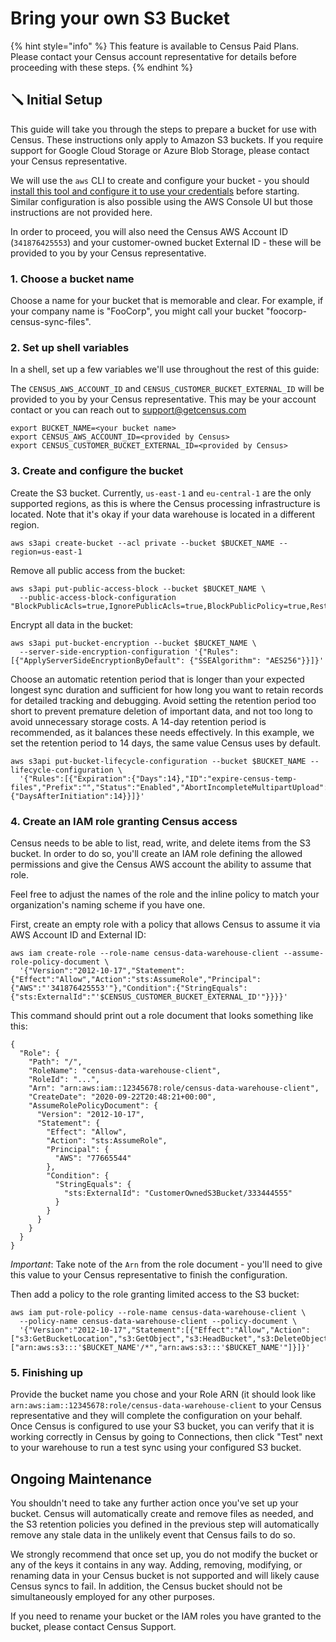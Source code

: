 # Bring your own S3 Bucket

{% hint style="info" %}
This feature is available to Census Paid Plans. Please contact your Census account representative for details before proceeding with these steps.
{% endhint %}

## 🪛 Initial Setup

This guide will take you through the steps to prepare a bucket for use with Census. These instructions only apply to Amazon S3 buckets. If you require support for Google Cloud Storage or Azure Blob Storage, please contact your Census representative.

We will use the `aws` CLI to create and configure your bucket - you should [install this tool and configure it to use your credentials](https://docs.aws.amazon.com/cli/latest/userguide/install-cliv2.html) before starting. Similar configuration is also possible using the AWS Console UI but those instructions are not provided here.

In order to proceed, you will also need the Census AWS Account ID (`341876425553`) and your customer-owned bucket External ID - these will be provided to you by your Census representative.

### 1. Choose a bucket name

Choose a name for your bucket that is memorable and clear. For example, if your company name is "FooCorp", you might call your bucket "foocorp-census-sync-files".

### 2. Set up shell variables

In a shell, set up a few variables we'll use throughout the rest of this guide:

The `CENSUS_AWS_ACCOUNT_ID` and `CENSUS_CUSTOMER_BUCKET_EXTERNAL_ID` will be provided to you by your Census representative. This may be your account contact or you can reach out to support@getcensus.com

```
export BUCKET_NAME=<your bucket name>
export CENSUS_AWS_ACCOUNT_ID=<provided by Census>
export CENSUS_CUSTOMER_BUCKET_EXTERNAL_ID=<provided by Census>
```

### 3. Create and configure the bucket

Create the S3 bucket. Currently, `us-east-1` and `eu-central-1` are the only supported regions, as this is where the Census processing infrastructure is located. Note that it's okay if your data warehouse is located in a different region.

```
aws s3api create-bucket --acl private --bucket $BUCKET_NAME --region=us-east-1
```

Remove all public access from the bucket:

```
aws s3api put-public-access-block --bucket $BUCKET_NAME \
  --public-access-block-configuration "BlockPublicAcls=true,IgnorePublicAcls=true,BlockPublicPolicy=true,RestrictPublicBuckets=true"
```

Encrypt all data in the bucket:

```
aws s3api put-bucket-encryption --bucket $BUCKET_NAME \
  --server-side-encryption-configuration '{"Rules": [{"ApplyServerSideEncryptionByDefault": {"SSEAlgorithm": "AES256"}}]}'
```

Choose an automatic retention period that is longer than your expected longest sync duration and sufficient for how long you want to retain records for detailed tracking and debugging. Avoid setting the retention period too short to prevent premature deletion of important data, and not too long to avoid unnecessary storage costs. A 14-day retention period is recommended, as it balances these needs effectively. In this example, we set the retention period to 14 days, the same value Census uses by default.&#x20;

```
aws s3api put-bucket-lifecycle-configuration --bucket $BUCKET_NAME --lifecycle-configuration \
  '{"Rules":[{"Expiration":{"Days":14},"ID":"expire-census-temp-files","Prefix":"","Status":"Enabled","AbortIncompleteMultipartUpload":{"DaysAfterInitiation":14}}]}'
```

### 4. Create an IAM role granting Census access

Census needs to be able to list, read, write, and delete items from the S3 bucket. In order to do so, you'll create an IAM role defining the allowed permissions and give the Census AWS account the ability to assume that role.

Feel free to adjust the names of the role and the inline policy to match your organization's naming scheme if you have one.

First, create an empty role with a policy that allows Census to assume it via AWS Account ID and External ID:

```
aws iam create-role --role-name census-data-warehouse-client --assume-role-policy-document \
  '{"Version":"2012-10-17","Statement":{"Effect":"Allow","Action":"sts:AssumeRole","Principal":{"AWS":"'341876425553'"},"Condition":{"StringEquals":{"sts:ExternalId":"'$CENSUS_CUSTOMER_BUCKET_EXTERNAL_ID'"}}}}'
```

This command should print out a role document that looks something like this:

```
{
  "Role": {
    "Path": "/",
    "RoleName": "census-data-warehouse-client",
    "RoleId": "...",
    "Arn": "arn:aws:iam::12345678:role/census-data-warehouse-client",
    "CreateDate": "2020-09-22T20:48:21+00:00",
    "AssumeRolePolicyDocument": {
      "Version": "2012-10-17",
      "Statement": {
        "Effect": "Allow",
        "Action": "sts:AssumeRole",
        "Principal": {
          "AWS": "77665544"
        },
        "Condition": {
          "StringEquals": {
            "sts:ExternalId": "CustomerOwnedS3Bucket/333444555"
          }
        }
      }
    }
  }
}
```

_Important_: Take note of the `Arn` from the role document - you'll need to give this value to your Census representative to finish the configuration.

Then add a policy to the role granting limited access to the S3 bucket:

```
aws iam put-role-policy --role-name census-data-warehouse-client \
  --policy-name census-data-warehouse-client --policy-document \
  '{"Version":"2012-10-17","Statement":[{"Effect":"Allow","Action":["s3:GetBucketLocation","s3:GetObject","s3:HeadBucket","s3:DeleteObject","s3:ListBucket","s3:PutObject"],"Resource":["arn:aws:s3:::'$BUCKET_NAME'/*","arn:aws:s3:::'$BUCKET_NAME'"]}]}'
```

### 5. Finishing up

Provide the bucket name you chose and your Role ARN (it should look like `arn:aws:iam::12345678:role/census-data-warehouse-client` to your Census representative and they will complete the configuration on your behalf. Once Census is configured to use your S3 bucket, you can verify that it is working correctly in Census by going to Connections, then click "Test" next to your warehouse to run a test sync using your configured S3 bucket.

## Ongoing Maintenance

You shouldn't need to take any further action once you've set up your bucket. Census will automatically create and remove files as needed, and the S3 retention policies you defined in the previous step will automatically remove any stale data in the unlikely event that Census fails to do so.

We strongly recommend that once set up, you do not modify the bucket or any of the keys it contains in any way. Adding, removing, modifying, or renaming data in your Census bucket is not supported and will likely cause Census syncs to fail. In addition, the Census bucket should not be simultaneously employed for any other purposes.

If you need to rename your bucket or the IAM roles you have granted to the bucket, please contact Census Support.
